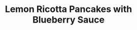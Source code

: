 ---
layout: recipe
title: Lemon Ricotta Pancakes with Blueberry Sauce
menu: Served with berry compote and fresh whipped cream. Sides include scrambled eggs and bacon.
prep_time: 10 minutes
cook_time: 25 minutes
servings: 5
category: Breakfast

ingredients: |
  **Blueberry Sauce**
  - 1 1/2 tablespoons lemon juice
  - 1 1/2 teaspoons cornstarch
  - 2 cups fresh or frozen blueberries
  - 2-3 tablespoons granulated sugar
  - 2 tablespoons water

  **Pancakes**
  - 1 1/4 cups all-purpose flour
  - 3 tablespoons granulated sugar
  - 2 teaspoons baking powder
  - 1/2 teaspoon baking soda
  - 1/4 teaspoon salt
  - 1 cup ricotta cheese
  - 1 large egg
  - 2 large egg whites
  - 1/2 cup lemon juice
  - 2 teaspoons grated lemon zest
  - 1 tablespoon canola oil

instructions: |
  1. In a small bowl, combine lemon juice and cornstarch and set aside. 
  2. In a medium saucepan, combine blueberries, sugar, and water. Bring to a boil over high heat. Reduce heat to a simmer and stir in lemon juice mixture. Stir until sauce thickens slightly. Cover to keep warm.
  3. In a large bowl, whisk together flour, sugar, baking powder, baking soda, and salt.
  4. In a medium bowl, whisk together ricotta, egg, egg whites, lemon juice, lemon zest, and canola oil. Gently fold into the dry ingredients until flour disappears. Do not overmix.
  5. Heat a nonstick skillet over medium heat. Spray with cooking spray. Drop 1/3 cup of batter onto the skillet and cook until browned on the bottom and beginning to set, about 2 minutes. Flip and cook the pancake on the other side.
  6. Serve warm with blueberry sauce.
---